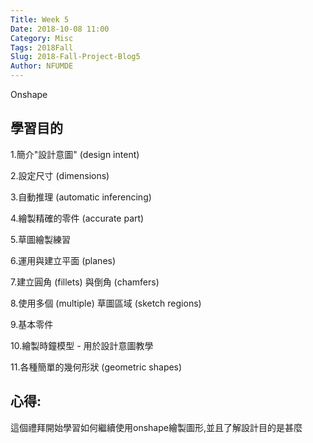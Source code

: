```yaml
---
Title: Week 5
Date: 2018-10-08 11:00
Category: Misc
Tags: 2018Fall
Slug: 2018-Fall-Project-Blog5
Author: NFUMDE
---
```

Onshape 


<!-- PELICAN_END_SUMMARY -->

學習目的
----
1.簡介"設計意圖" (design intent)

2.設定尺寸 (dimensions)

3.自動推理 (automatic inferencing)

4.繪製精確的零件 (accurate part)

5.草圖繪製練習

6.運用與建立平面 (planes)

7.建立圓角 (fillets) 與倒角 (chamfers)

8.使用多個 (multiple) 草圖區域 (sketch regions)

9.基本零件

10.繪製時鐘模型 - 用於設計意圖教學

11.各種簡單的幾何形狀 (geometric shapes)

心得:
----
這個禮拜開始學習如何繼續使用onshape繪製圖形,並且了解設計目的是甚麼